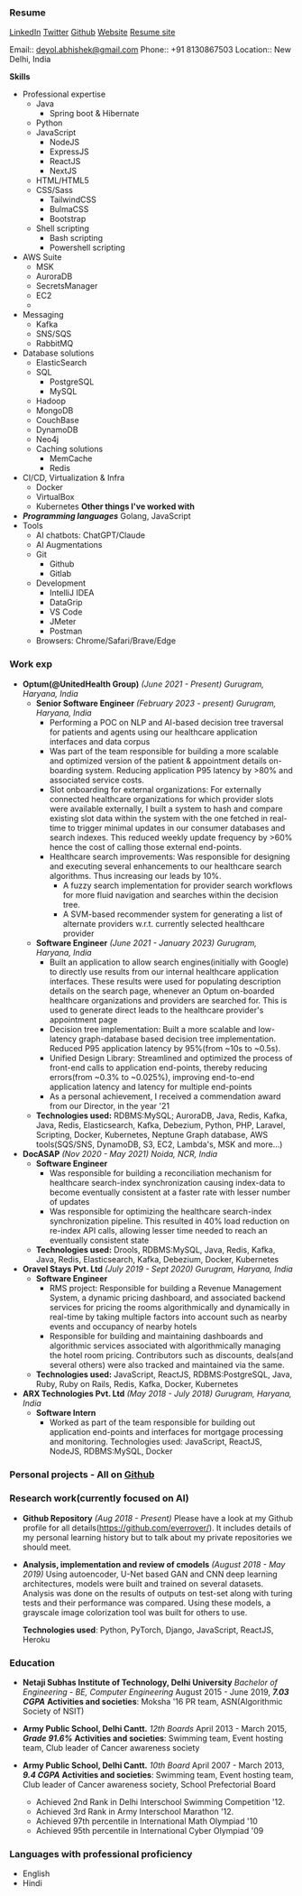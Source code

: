 ### Resume

[LinkedIn](https://www.linkedin.com/in/abhishek-deyol/)
[Twitter](https://x.com/everrover)
[Github](https://github.com/everrover/)
[Website](https://everrover.com)
[Resume site](https://everrover.github.io)

Email:: deyol.abhishek@gmail.com
Phone:: +91 8130867503
Location:: New Delhi, India

**Skills**

- Professional expertise
  - Java
    - Spring boot & Hibernate
  - Python
  - JavaScript
    - NodeJS
    - ExpressJS
    - ReactJS
    - NextJS
  - HTML/HTML5
  - CSS/Sass
    - TailwindCSS
    - BulmaCSS
    - Bootstrap
  - Shell scripting
    - Bash scripting
    - Powershell scripting
- AWS Suite
  - MSK
  - AuroraDB
  - SecretsManager
  - EC2
  -
- Messaging
  - Kafka
  - SNS/SQS
  - RabbitMQ
- Database solutions
  - ElasticSearch
  - SQL
    - PostgreSQL
    - MySQL
  - Hadoop
  - MongoDB
  - CouchBase
  - DynamoDB
  - Neo4j
  - Caching solutions
    - MemCache
    - Redis
- CI/CD, Virtualization & Infra
  - Docker
  - VirtualBox
  - Kubernetes
**Other things I've worked with**
- ***Programming languages***
  Golang, JavaScript
- Tools
  - AI chatbots: ChatGPT/Claude
  - AI Augmentations
  - Git
    - Github
    - Gitlab
  - Development
    - IntelliJ IDEA
    - DataGrip
    - VS Code
    - JMeter
    - Postman
  - Browsers: Chrome/Safari/Brave/Edge

### Work exp

- **Optum(@UnitedHealth Group)** *(June 2021 - Present)* *Gurugram, Haryana, India*
  - **Senior Software Engineer** *(February 2023 - present)* *Gurugram, Haryana, India*
    - Performing a POC on NLP and AI-based decision tree traversal for patients and agents using our healthcare application interfaces and data corpus
    - Was part of the team responsible for building a more scalable and optimized version of the patient & appointment details on-boarding system. Reducing application P95 latency by >80% and associated service costs.
    - Slot onboarding for external organizations: For externally connected healthcare organizations for which provider slots were available externally, I built a system to hash and compare existing slot data within the system with the one fetched in real-time to trigger minimal updates in our consumer databases and search indexes. This reduced weekly update frequency by >60% hence the cost of calling those external end-points.
    - Healthcare search improvements: Was responsible for designing and executing several enhancements to our healthcare search algorithms. Thus increasing our leads by 10%.
        - A fuzzy search implementation for provider search workflows for more fluid navigation and searches within the decision tree.
        - A SVM-based recommender system for generating a list of alternate providers w.r.t. currently selected healthcare provider
  - **Software Engineer** *(June 2021 - January 2023)* *Gurugram, Haryana, India*
    - Built an application to allow search engines(initially with Google) to directly use results from our internal healthcare application interfaces. These results were used for populating description details on the search page, whenever an Optum on-boarded healthcare organizations and providers are searched for. This is used to generate direct leads to the healthcare provider's appointment page
    - Decision tree implementation: Built a more scalable and low-latency graph-database based decision tree implementation. Reduced P95 application latency by 95%(from ~10s to ~0.5s).
    - Unified Design Library: Streamlined and optimized the process of front-end calls to application end-points, thereby reducing errors(from ~0.3% to ~0.025%), improving end-to-end application latency and latency for multiple end-points
    - As a personal achievement, I received a commendation award from our Director, in the year '21
  - **Technologies used:** RDBMS:MySQL; AuroraDB, Java, Redis, Kafka, Java, Redis, Elasticsearch, Kafka, Debezium, Python, PHP, Laravel, Scripting, Docker, Kubernetes, Neptune Graph database, AWS tools(SQS/SNS, DynamoDB, S3, EC2, Lambda's, MSK and more...)
- **DocASAP** *(Nov 2020 - May 2021)* *Noida, NCR, India*
  - **Software Engineer**
    - Was responsible for building a reconciliation mechanism for healthcare search-index synchronization causing index-data to become eventually consistent at a faster rate with lesser number of updates
    - Was responsible for optimizing the healthcare search-index synchronization pipeline. This resulted in 40% load reduction on re-index API calls, allowing lesser time needed to reach an eventually consistent state
  - **Technologies used:** Drools, RDBMS:MySQL, Java, Redis, Kafka, Java, Redis, Elasticsearch, Kafka, Debezium, Docker, Kubernetes
- **Oravel Stays Pvt. Ltd** *(July 2019 - Sept 2020)* *Gurugram, Haryana, India*
  - **Software Engineer**
    - RMS project: Responsible for building a Revenue Management System, a dynamic pricing dashboard, and associated backend services for pricing the rooms algorithmically and dynamically in real-time by taking multiple factors into account such as nearby events and occupancy of nearby hotels
    - Responsible for building and maintaining dashboards and algorithmic services associated with algorithmically managing the hotel room pricing. Contributors such as discounts, deals(and several others) were also tracked and maintained via the same.
  - **Technologies used:** JavaScript, ReactJS, RDBMS:PostgreSQL, Java, Ruby, Ruby on Rails, Redis, Kafka, Docker, Kubernetes
- **ARX Technologies Pvt. Ltd** *(May 2018 - July 2018)* *Gurugram, Haryana, India*
  - **Software Intern**
    - Worked as part of the team responsible for building out application end-points and interfaces for mortgage processing and monitoring. Technologies used: JavaScript, ReactJS, NodeJS, RDBMS:MySQL, Docker


### Personal projects - All on [Github](https://github.com/everrover/)

### Research work(currently focused on AI)

-  **Github Repository** *(Aug 2018 - Present)* 
  Please have a look at my Github profile for all details(https://github.com/everrover/). It includes details of my personal learning history but to talk about my private repositories we should meet.

- **Analysis, implementation and review of cmodels** *(August 2018 - May 2019)*
  Using autoencoder, U-Net based GAN and CNN deep learning architectures, models were built and trained on several datasets. Analysis was done on the results of outputs on test-set along with turing tests and their performance was compared. Using these models, a grayscale image colorization tool was built for others to use.

  **Technologies used**: Python, PyTorch, Django, JavaScript, ReactJS, Heroku

### Education

- **Netaji Subhas Institute of Technology, Delhi University**
  *Bachelor of Engineering - BE, Computer Engineering*
  August 2015 - June 2019, ***7.03 CGPA***
  **Activities and societies**: Moksha '16 PR team, ASN(Algorithmic Society of NSIT)
- **Army Public School, Delhi Cantt.**
  *12th Boards*
  April 2013 - March 2015, ***Grade 91.6%***
  **Activities and societies**: Swimming team, Event hosting team, Club leader of Cancer awareness society
- **Army Public School, Delhi Cantt.**
  *10th Board*
  April 2007 - March 2013, ***9.4 CGPA***
  **Activities and societies**: Swimming team, Event hosting team, Club leader of Cancer awareness society, School Prefectorial Board

  - Achieved 2nd Rank in Delhi Interschool Swimming Competition '12.
  - Achieved 3rd Rank in Army Interschool Marathon '12.
  - Achieved 97th percentile in International Math Olympiad '10
  - Achieved 95th percentile in International Cyber Olympiad '09

### Languages with professional proficiency

- English
- Hindi
